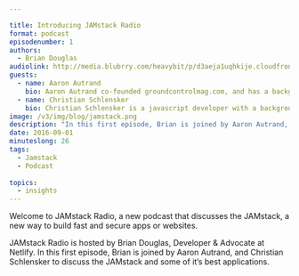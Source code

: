 ```yaml
---

title: Introducing JAMstack Radio
format: podcast
episodenumber: 1
authors:
  - Brian Douglas
audiolink: http://media.blubrry.com/heavybit/p/d3aeja1uqhkije.cloudfront.net/podcasts/jamstack-radio/20160615-jamstack-radio-001.mp3
guests:
  - name: Aaron Autrand
    bio: Aaron Autrand co-founded groundcontrolmag.com, and has a background in content creation.
  - name: Christian Schlensker
    bio: Christian Schlensker is a javascript developer with a background that spans both development and design which allows him to achieve a customer centric approach in his programming endeavors. He currently works for Bugsnag as a frontend engineer.
image: /v3/img/blog/jamstack.png
description: "In this first episode, Brian is joined by Aaron Autrand, and Christian Schlensker to discuss the JAMstack and some of it’s best applications."
date: 2016-09-01
minuteslong: 26
tags:
  - Jamstack
  - Podcast
  
topics:
  - insights
---
```

Welcome to JAMstack Radio, a new podcast that discusses the JAMstack, a new way to build fast and secure apps or websites.

JAMstack Radio is hosted by Brian Douglas, Developer & Advocate at Netlify. In this first episode, Brian is joined by Aaron Autrand, and Christian Schlensker to discuss the JAMstack and some of it’s best applications.
